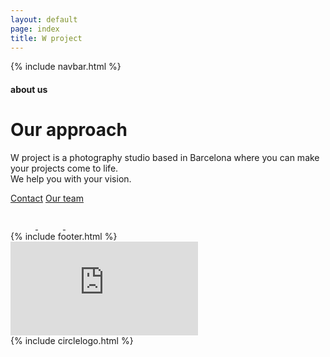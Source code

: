 ```yaml
---
layout: default
page: index
title: W project
---
```


{% include navbar.html %}

<div class="transition transition-1 is-active"></div>

<div class="about-section">
<div class="about-text-container">
    <h4 class="about-tag">about us</h4>
    <div class="about-text-content-container">
        <h1 class="about-title">Our approach</h1>
        <p class="about-parag">W project is a photography studio based in Barcelona where you can make your projects come to life.
    <br>We help you with your vision.</p>
        <div class="about-buttons-container">
            <a class="link about-button contact-btn" href="/contact">Contact</a>
            <a class="link about-button team-btn" href="/team">Our team</a>
        </div>
        <div class="about-sns">
            <a class="about-sns-svg" href="">
                <svg width="40" height="40" viewBox="0 0 40 40" fill="none" xmlns="http://www.w3.org/2000/svg"><path d="M34 2H6C3.8 2 2 3.8 2 6V34C2 36.202 3.8 38 6 38H34C36.2 38 38 36.202 38 34V6C38 3.8 36.2 2 34 2ZM19.968 31.046C22.9057 31.0455 25.7229 29.8781 27.8 27.8006C29.8771 25.7232 31.044 22.9057 31.044 19.968C31.044 19.292 30.958 18.64 30.838 18H34V32.432C34 32.6137 33.9641 32.7937 33.8944 32.9615C33.8247 33.1293 33.7225 33.2817 33.5937 33.4099C33.4649 33.5382 33.3121 33.6397 33.1439 33.7087C32.9758 33.7777 32.7957 33.8128 32.614 33.812H7.386C7.20427 33.8128 7.02418 33.7777 6.85605 33.7087C6.68793 33.6397 6.53509 33.5382 6.40631 33.4099C6.27753 33.2817 6.17534 33.1293 6.10562 32.9615C6.03589 32.7937 6 32.6137 6 32.432V18H9.098C8.976 18.64 8.89 19.292 8.89 19.968C8.89053 22.9059 10.0578 25.7233 12.1353 27.8007C14.2127 29.8782 17.0301 31.0455 19.968 31.046ZM13.046 19.968C13.046 19.059 13.225 18.1589 13.5729 17.3191C13.9208 16.4792 14.4306 15.7162 15.0734 15.0734C15.7162 14.4306 16.4792 13.9208 17.3191 13.5729C18.1589 13.225 19.059 13.046 19.968 13.046C20.877 13.046 21.7771 13.225 22.6169 13.5729C23.4567 13.9208 24.2198 14.4306 24.8626 15.0734C25.5054 15.7162 26.0152 16.4792 26.3631 17.3191C26.711 18.1589 26.89 19.059 26.89 19.968C26.89 21.8038 26.1607 23.5645 24.8626 24.8626C23.5645 26.1607 21.8038 26.89 19.968 26.89C18.1322 26.89 16.3715 26.1607 15.0734 24.8626C13.7753 23.5645 13.046 21.8038 13.046 19.968ZM32.614 12H29.384C29.0173 11.9989 28.6659 11.8528 28.4065 11.5935C28.1472 11.3341 28.0011 10.9827 28 10.616V7.382C28 6.618 28.62 6 29.382 6H32.612C33.38 6 34 6.618 34 7.382V10.614C34 11.376 33.38 12 32.614 12Z"/></svg>
            </a>
            <a class="about-sns-svg" href="">
                <svg width="40" height="40" viewBox="0 0 40 40" fill="none" xmlns="http://www.w3.org/2000/svg"><path d="M34 2H6C3.8 2 2 3.8 2 6V34C2 36.202 3.8 38 6 38H20V24H16V19.05H20V14.95C20 10.622 22.424 7.582 27.532 7.582L31.138 7.586V12.796H28.744C26.756 12.796 26 14.288 26 15.672V19.052H31.136L30 24H26V38H34C36.2 38 38 36.202 38 34V6C38 3.8 36.2 2 34 2Z"/></svg>
            </a>
            <a class="about-sns-svg" href="">
                <svg width="36" height="41" viewBox="0 0 36 41" fill="none" xmlns="http://www.w3.org/2000/svg"><path d="M32.1429 2.5625H3.85714C1.72768 2.5625 0 4.28418 0 6.40625V34.5938C0 36.7158 1.72768 38.4375 3.85714 38.4375H32.1429C34.2723 38.4375 36 36.7158 36 34.5938V6.40625C36 4.28418 34.2723 2.5625 32.1429 2.5625ZM28.2134 15.2789C28.2295 15.5031 28.2295 15.7354 28.2295 15.9596C28.2295 22.9023 22.9259 30.9021 13.2348 30.9021C10.2455 30.9021 7.47321 30.0373 5.14286 28.5479C5.56875 28.5959 5.97857 28.6119 6.4125 28.6119C8.87946 28.6119 11.1455 27.7791 12.9536 26.3697C10.6393 26.3217 8.69464 24.8082 8.02768 22.7262C8.83929 22.8463 9.57054 22.8463 10.4062 22.6301C7.99554 22.1416 6.1875 20.0275 6.1875 17.473V17.409C6.88661 17.8014 7.70625 18.0416 8.56607 18.0736C7.8432 17.5945 7.25061 16.9444 6.84118 16.1815C6.43175 15.4186 6.21822 14.5665 6.21964 13.7014C6.21964 12.7244 6.47679 11.8275 6.93482 11.0508C9.53036 14.2379 13.4277 16.3199 17.7991 16.5441C17.0518 12.9807 19.7277 10.0898 22.942 10.0898C24.4607 10.0898 25.8268 10.7225 26.7911 11.7475C27.9804 11.5232 29.1214 11.0828 30.1339 10.4822C29.7402 11.6994 28.9125 12.7244 27.8196 13.373C28.8804 13.2609 29.9089 12.9646 30.8571 12.5563C30.142 13.6053 29.242 14.5342 28.2134 15.2789Z"/></svg>
            </a>
        </div>
    </div>
</div>
{% include footer.html %}
<div class="video-container">
    <iframe src="https://streamable.com/e/60e5pr?autoplay=1&nocontrols=1" frameborder="0">
    </iframe>
</div>
</div>
{% include circlelogo.html %}
